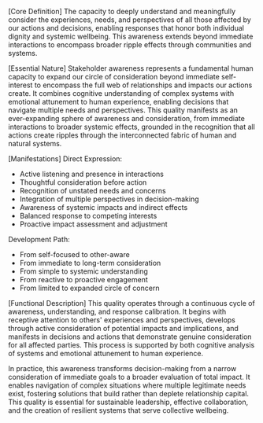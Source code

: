 [Core Definition]
The capacity to deeply understand and meaningfully consider the experiences, needs, and perspectives of all those affected by our actions and decisions, enabling responses that honor both individual dignity and systemic wellbeing. This awareness extends beyond immediate interactions to encompass broader ripple effects through communities and systems.

[Essential Nature]
Stakeholder awareness represents a fundamental human capacity to expand our circle of consideration beyond immediate self-interest to encompass the full web of relationships and impacts our actions create. It combines cognitive understanding of complex systems with emotional attunement to human experience, enabling decisions that navigate multiple needs and perspectives. This quality manifests as an ever-expanding sphere of awareness and consideration, from immediate interactions to broader systemic effects, grounded in the recognition that all actions create ripples through the interconnected fabric of human and natural systems.

[Manifestations]
Direct Expression:
- Active listening and presence in interactions
- Thoughtful consideration before action
- Recognition of unstated needs and concerns
- Integration of multiple perspectives in decision-making
- Awareness of systemic impacts and indirect effects
- Balanced response to competing interests
- Proactive impact assessment and adjustment

Development Path:
- From self-focused to other-aware
- From immediate to long-term consideration
- From simple to systemic understanding
- From reactive to proactive engagement
- From limited to expanded circle of concern

[Functional Description]
This quality operates through a continuous cycle of awareness, understanding, and response calibration. It begins with receptive attention to others' experiences and perspectives, develops through active consideration of potential impacts and implications, and manifests in decisions and actions that demonstrate genuine consideration for all affected parties. This process is supported by both cognitive analysis of systems and emotional attunement to human experience.

In practice, this awareness transforms decision-making from a narrow consideration of immediate goals to a broader evaluation of total impact. It enables navigation of complex situations where multiple legitimate needs exist, fostering solutions that build rather than deplete relationship capital. This quality is essential for sustainable leadership, effective collaboration, and the creation of resilient systems that serve collective wellbeing.